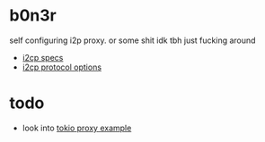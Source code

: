 # b0n3r
self configuring i2p proxy. or some shit idk tbh just fucking around


* [i2cp specs](https://geti2p.net/spec/i2cp)
* [i2cp protocol options](https://geti2p.net/en/docs/protocol/i2cp)

# todo

* look into [tokio proxy example](https://github.com/tokio-rs/tokio/blob/master/examples/proxy.rs)